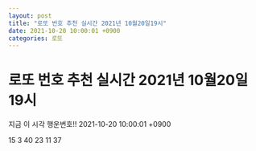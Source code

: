 ```yaml
---
layout: post
title: "로또 번호 추천 실시간 2021년 10월20일19시"
date: 2021-10-20 10:00:01 +0900
categories: 로또
---
```


# 로또 번호 추천 실시간 2021년 10월20일19시

지금 이 시각 행운번호!! 2021-10-20 10:00:01 +0900

 15  3  40  23  11  37 

